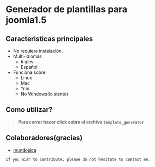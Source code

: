 Generador de plantillas para joomla1.5
==========================================================================================

Caracteristicas principales
-------------------------------
 - No requiere instalación.
 - Multi-idiomas
   - Ingles
   - Español
 - Funciona sobre
   - Linux
   - Mac
   - *nix
   - No Windows(lo siento)

Como utilizar?
-----------------------------
>**Para correr hacer click sobre el archivo `template_generator`**

Colaboradores(gracias)
--------------------------------------------------------------------------------------

- [mundosica](http://mundosica.com)

`If you wish to contribute, please do not hesitate to contact me.`
